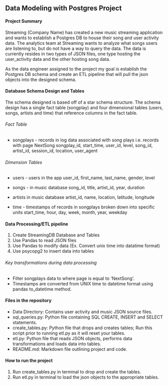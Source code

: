 ## Data Modeling with Postgres Project

#### Project Summary
Streaming (Company Name) has created a new music streaming application and wants to establish a Postgres DB to house their song and user activity data. The analytics team at Streaming wants to analyze what songs users are listening to, but do not have a way to query the data. The data is currently resides in two types of JSON files, one type hosting the user_activity data and the other hosting song data. 

As the data engineer assigned to the project my goal is establish the Postgres DB schema and create an ETL pipeline that will pull the json objects into the designed schema.

#### Database Schema Design and Tables
The schema designed is based off of a star schema structure. The schema design has a single fact table (songplay) and four dimensional tables (users, songs, artists and time) that reference columns in the fact table. 

###### Fact Table

- songplays - records in log data associated with song plays i.e. records with page NextSong
  songplay_id, start_time, user_id, level, song_id, artist_id, session_id, location, user_agent
  
###### Dimension Tables

- users - users in the app
  user_id, first_name, last_name, gender, level
  
- songs - in music database
  song_id, title, artist_id, year, duration

- artists in music database
  artist_id, name, location, latitude, longitude

- time - timestamps of records in songplays broken down into specific units
  start_time, hour, day, week, month, year, weekday
  

#### Data Processing/ETL pipeline

1. Create StreamingDB Database and Tables
2. Use Pandas to read JSON files
3. Use Pandas to modify data (Ex. Convert unix time into datatime format)
3. Use psycopg2 to insert data into tables

###### Key transformations during data processing

- Filter songplays data to where page is equal to 'NextSong'.
- Timestamps are converted from UNIX time to datetime format using pandas to_datetime method. 

#### Files in the repository

- Data Directory: Contains user activity and music JSON source files.
- sql_queries.py: Python file containing SQL CREATE, INSERT and SELECT statements.
- create_tables.py: Python file that drops and creates tables; Run this script prior to running etl.py as it will 
  reset your tables.
- etl.py: Python file that reads JSON objects, performs data transformations and loads data into tables.
- README.md: Markdown file outlining project and code.

#### How to run the project

1. Run create_tables.py in terminal to drop and create the tables.
2. Run etl.py in terminal to load the json objects to the appropriate tables.
